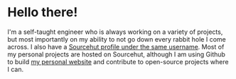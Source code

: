 # Hello there!
I'm a self-taught engineer who is always working on a variety of projects, but most importantly on my ability to not go down every rabbit hole I come across. I also have a [Sourcehut profile under the same username](https://sr.ht/~crow-magnon/). Most of my personal projects are hosted on Sourcehut, although I am using Github to build [my personal website](https://alexandersauceda.dev) and contribute to open-source projects where I can.
